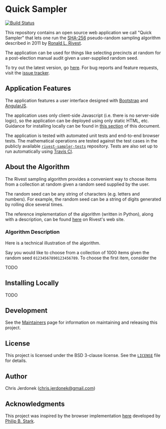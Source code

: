 Quick Sampler
=============

[![Build Status](https://travis-ci.org/cjerdonek/free-sampler.svg?branch=master)](https://travis-ci.org/cjerdonek/free-sampler)

This repository contains an open source web application we call
"Quick Sampler" that lets one run the [SHA-256][sha-256] pseudo-random
sampling algorithm described in 2011 by [Ronald L. Rivest][rivest].

The application can be used for things like selecting precincts at
random for a post-election manual audit given a user-supplied random seed.

To try out the latest version, go [here][free-sampler-app].  For bug
reports and feature requests, visit the [issue tracker][issue-tracker].


Application Features
--------------------

The application features a user interface designed with
[Bootstrap][bootstrap] and [AngularJS][angularjs].

The application uses only client-side Javascript (i.e. there is no
server-side logic), so the application can be deployed using only static
HTML, etc.  Guidance for installing locally can be found in
[this section](#installing-locally) of this document.

The application is tested with automated unit tests and end-to-end
browser tests.  The mathematical operations are tested against the test
cases in the publicly available [`rivest-sampler-tests`][sampler-tests]
repository.  Tests are also set up to run automatically using
[Travis CI][travis-ci].


About the Algorithm
-------------------

The Rivest sampling algorithm provides a convenient way to choose items
from a collection at random given a random seed supplied by the user.

The random seed can be any string of characters (e.g. letters and numbers).
For example, the random seed can be a string of digits generated by
rolling dice several times.

The reference implementation of the algorithm (written in Python), along
with a description, can be found [here][rivest-impl] on Rivest's web site.


### Algorithm Description

Here is a technical illustration of the algorithm.

Say you would like to choose from a collection of 1000 items given
the random seed `01234567890123456789`.  To choose the first item,
consider the

TODO


Installing Locally
------------------

TODO


Development
-----------

See the [Maintainers][maintain] page for information on maintaining
and releasing this project.


License
-------

This project is licensed under the BSD 3-clause license.  See the
[`LICENSE`](LICENSE) file for details.


Author
------

Chris Jerdonek (<chris.jerdonek@gmail.com>)


Acknowledgments
---------------

This project was inspired by the browser implementation [here][stark-impl]
developed by [Philip B. Stark][stark].


[angularjs]: https://angularjs.org/
[bootstrap]: http://getbootstrap.com/
[free-sampler-app]: http://cjerdonek.github.io/free-sampler/
[issue-tracker]: https://github.com/cjerdonek/free-sampler/issues
[maintain]: docs/maintain.md
[rivest]: http://people.csail.mit.edu/rivest/
[rivest-impl]: http://people.csail.mit.edu/rivest/sampler.py
[sampler-tests]: https://github.com/cjerdonek/rivest-sampler-tests
[sha-256]: http://en.wikipedia.org/wiki/SHA-2
[stark]: http://www.stat.berkeley.edu/~stark/
[stark-impl]: http://www.stat.berkeley.edu/~stark/Java/Html/sha256Rand.htm
[travis-ci]: https://travis-ci.org/
